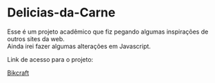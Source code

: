 # Delicias-da-Carne

Esse é um projeto acadêmico que fiz pegando algumas inspirações de outros sites da web. <br>
Ainda irei fazer algumas alterações em Javascript.<br>

Link de acesso para o projeto:

<a href="https://extraordinary-parfait-6a0152.netlify.app" target="_blank">Bikcraft</a>
